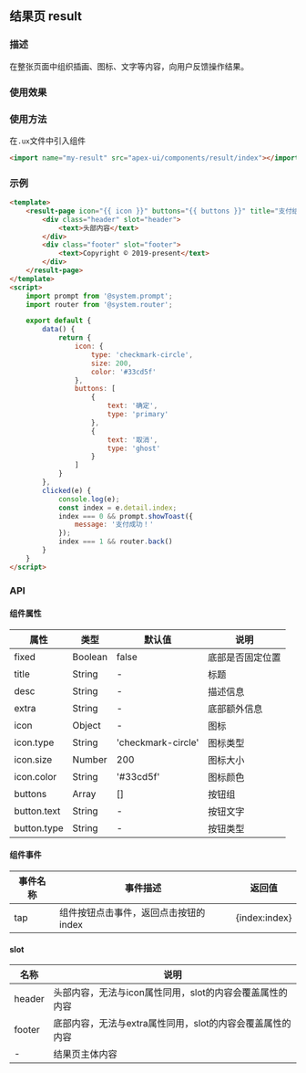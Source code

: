 ## 结果页 result

### 描述

在整张页面中组织插画、图标、文字等内容，向用户反馈操作结果。

### 使用效果

<preview page="result"/>

### 使用方法

在`.ux`文件中引入组件

```html
<import name="my-result" src="apex-ui/components/result/index"></import>
```

### 示例

```html
<template>
    <result-page icon="{{ icon }}" buttons="{{ buttons }}" title="支付结果" desc="本次支付的结果成功" ontap="clicked">
        <div class="header" slot="header">
            <text>头部内容</text>
        </div>
        <div class="footer" slot="footer">
            <text>Copyright © 2019-present</text>
        </div>
    </result-page>
</template>
<script>
    import prompt from '@system.prompt';
    import router from '@system.router';

    export default {
        data() {
            return {
                icon: {
                    type: 'checkmark-circle',
                    size: 200,
                    color: '#33cd5f'
                },
                buttons: [
                    {
                        text: '确定',
                        type: 'primary'
                    },
                    {
                        text: '取消',
                        type: 'ghost'
                    }
                ]
            }
        },
        clicked(e) {
            console.log(e);
            const index = e.detail.index;
            index === 0 && prompt.showToast({
                message: '支付成功！'
            });
            index === 1 && router.back()
        }
    }
</script>

```

### API

#### 组件属性

| 属性        | 类型    | 默认值             | 说明             |
| ----------- | ------- | ------------------ | ---------------- |
| fixed       | Boolean | false              | 底部是否固定位置 |
| title       | String  | -                  | 标题             |
| desc        | String  | -                  | 描述信息         |
| extra       | String  | -                  | 底部额外信息     |
| icon        | Object  | -                  | 图标             |
| icon.type   | String  | 'checkmark-circle' | 图标类型         |
| icon.size   | Number  | 200                | 图标大小         |
| icon.color  | String  | '#33cd5f'          | 图标颜色         |
| buttons     | Array   | []                 | 按钮组           |
| button.text | String  | -                  | 按钮文字         |
| button.type | String  | -                  | 按钮类型         |

#### 组件事件

| 事件名称 | 事件描述                              | 返回值        |
| -------- | ------------------------------------- | ------------- |
| tap      | 组件按钮点击事件，返回点击按钮的index | {index:index} |

#### slot

| 名称   | 说明    |
| ------ | ------- |
| header | 头部内容，无法与icon属性同用，slot的内容会覆盖属性的内容 |
| footer | 底部内容，无法与extra属性同用，slot的内容会覆盖属性的内容  |
| - | 结果页主体内容 |

